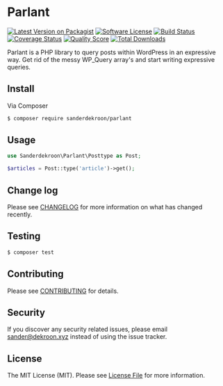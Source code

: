 # Parlant

[![Latest Version on Packagist][ico-version]][link-packagist]
[![Software License][ico-license]](LICENSE.md)
[![Build Status][ico-travis]][link-travis]
[![Coverage Status][ico-scrutinizer]][link-scrutinizer]
[![Quality Score][ico-code-quality]][link-code-quality]
[![Total Downloads][ico-downloads]][link-downloads]

Parlant is a PHP library to query posts within WordPress in an expressive way. Get rid of the messy WP_Query array's and start writing expressive queries.

## Install

Via Composer

``` bash
$ composer require sanderdekroon/parlant
```

## Usage

```php
use Sanderdekroon\Parlant\Posttype as Post;

$articles = Post::type('article')->get();
```

## Change log

Please see [CHANGELOG](CHANGELOG.md) for more information on what has changed recently.

## Testing

``` bash
$ composer test
```

## Contributing

Please see [CONTRIBUTING](CONTRIBUTING.md) for details.

## Security

If you discover any security related issues, please email sander@dekroon.xyz instead of using the issue tracker.

## License

The MIT License (MIT). Please see [License File](LICENSE.md) for more information.

[ico-version]: https://img.shields.io/packagist/v/sanderdekroon/parlant.svg?style=flat-square
[ico-license]: https://img.shields.io/badge/license-MIT-brightgreen.svg?style=flat-square
[ico-travis]: https://img.shields.io/travis/sanderdekroon/parlant/master.svg?style=flat-square
[ico-scrutinizer]: https://img.shields.io/scrutinizer/coverage/g/sanderdekroon/parlant.svg?style=flat-square
[ico-code-quality]: https://img.shields.io/scrutinizer/g/sanderdekroon/parlant.svg?style=flat-square
[ico-downloads]: https://img.shields.io/packagist/dt/sanderdekroon/parlant.svg?style=flat-square

[link-packagist]: https://packagist.org/packages/sanderdekroon/parlant
[link-travis]: https://travis-ci.org/sanderdekroon/parlant
[link-scrutinizer]: https://scrutinizer-ci.com/g/sanderdekroon/parlant/code-structure
[link-code-quality]: https://scrutinizer-ci.com/g/sanderdekroon/parlant
[link-downloads]: https://packagist.org/packages/sanderdekroon/parlant